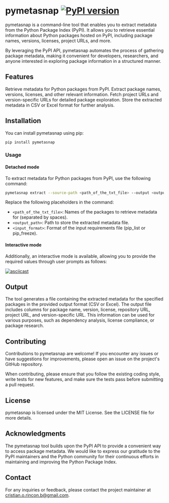 # pymetasnap [![PyPI version](https://badge.fury.io/py/pymetasnap.svg)](https://badge.fury.io/py/pymetasnap)

pymetasnap is a command-line tool that enables you to extract metadata from the Python Package Index (PyPI). It allows you to retrieve essential information about Python packages hosted on PyPI, including package names, versions, licenses, project URLs, and more.

By leveraging the PyPI API, pymetasnap automates the process of gathering package metadata, making it convenient for developers, researchers, and anyone interested in exploring package information in a structured manner.

## Features

Retrieve metadata for Python packages from PyPI.
Extract package names, versions, licenses, and other relevant information.
Fetch project URLs and version-specific URLs for detailed package exploration.
Store the extracted metadata in CSV or Excel format for further analysis.

## Installation

You can install pymetasnap using pip:

```bash
pip install pymetasnap
```

### Usage

#### Detached mode

To extract metadata for Python packages from PyPI, use the following command:

```bash
pymetasnap extract --source-path <path_of_the_txt_file> --output <output_path> --format <input_format>
```

Replace the following placeholders in the command:

- `<path_of_the_txt_file>`: Names of the packages to retrieve metadata for (separated by spaces).
- `<output_path>`: Path to store the extracted metadata file.
- `<input_format>`: Format of the input requirements file (pip_list or pip_freeze).

#### Interactive mode

Additionally, an interactive mode is available, allowing you to provide the required values through user prompts as follows:

[![asciicast](https://asciinema.org/a/4xs1k6elJ40kJ4YhKxuS93Rfh.svg)](https://asciinema.org/a/4xs1k6elJ40kJ4YhKxuS93Rfh)

## Output

The tool generates a file containing the extracted metadata for the specified packages in the provided output format (CSV or Excel). The output file includes columns for package name, version, license, repository URL, project URL, and version-specific URL. This information can be used for various purposes, such as dependency analysis, license compliance, or package research.

## Contributing

Contributions to pymetasnap are welcome! If you encounter any issues or have suggestions for improvements, please open an issue on the project's GitHub repository.

When contributing, please ensure that you follow the existing coding style, write tests for new features, and make sure the tests pass before submitting a pull request.

## License

pymetasnap is licensed under the MIT License. See the LICENSE file for more details.

## Acknowledgments

The pymetasnap tool builds upon the PyPI API to provide a convenient way to access package metadata. We would like to express our gratitude to the PyPI maintainers and the Python community for their continuous efforts in maintaining and improving the Python Package Index.

## Contact

For any inquiries or feedback, please contact the project maintainer at cristian.o.rincon.b@gmail.com.

